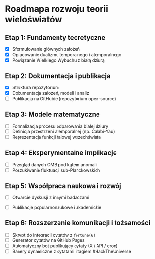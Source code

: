 
# Roadmapa rozwoju teorii wieloświatów

## Etap 1: Fundamenty teoretyczne
- [x] Sformułowanie głównych założeń
- [x] Opracowanie dualizmu temporalnego i atemporalnego
- [x] Powiązanie Wielkiego Wybuchu z białą dziurą

## Etap 2: Dokumentacja i publikacja
- [x] Struktura repozytorium
- [x] Dokumentacja założeń, modeli i analiz
- [ ] Publikacja na GitHubie (repozytorium open-source)

## Etap 3: Modele matematyczne
- [ ] Formalizacja procesu odparowania białej dziury
- [ ] Definicja przestrzeni atemporalnej (np. Calabi-Yau)
- [ ] Reprezentacja funkcji falowej wszechświata

## Etap 4: Eksperymentalne implikacje
- [ ] Przegląd danych CMB pod kątem anomalii
- [ ] Poszukiwanie fluktuacji sub-Planckowskich

## Etap 5: Współpraca naukowa i rozwój
- [ ] Otwarcie dyskusji z innymi badaczami
- [ ] Publikacje popularnonaukowe i akademickie


## Etap 6: Rozszerzenie komunikacji i tożsamości

- [ ] Skrypt do integracji cytatów z `fortune(6)`
- [ ] Generator cytatów na GitHub Pages
- [ ] Automatyczny bot publikujący cytaty (X / API / cron)
- [ ] Banery dynamiczne z cytatami i tagiem #HackTheUniverse
